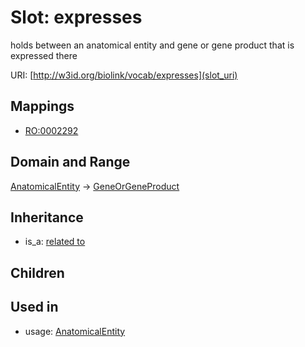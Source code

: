 # Slot: expresses


holds between an anatomical entity and gene or gene product that is expressed there

URI: [http://w3id.org/biolink/vocab/expresses](slot_uri)
## Mappings

 * [RO:0002292](http://purl.obolibrary.org/obo/RO_0002292)
## Domain and Range

[AnatomicalEntity](AnatomicalEntity.md) -> [GeneOrGeneProduct](GeneOrGeneProduct.md)
## Inheritance

 *  is_a: [related to](related_to.md)
## Children

## Used in

 *  usage: [AnatomicalEntity](AnatomicalEntity.md)
